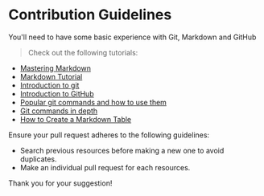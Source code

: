 # Contribution Guidelines

You'll need to have some basic experience with Git, Markdown and GitHub

> Check out the following tutorials:
  * [Mastering Markdown](https://guides.github.com/features/mastering-markdown/)
  * [Markdown Tutorial](https://www.markdowntutorial.com/)
  * [Introduction to git](https://www.freecodecamp.org/news/what-is-git-and-how-to-use-it-c341b049ae61/)  
  * [Introduction to GitHub](https://product.hubspot.com/blog/git-and-github-tutorial-for-beginners)
  * [Popular git commands and how to use them](https://rogerdudler.github.io/git-guide/)
  * [Git commands in depth](https://medium.com/@george.seif94/a-full-tutorial-on-how-to-use-github-88466bac7d42)
  * [How to Create a Markdown Table](https://www.makeuseof.com/tag/create-markdown-table/)

Ensure your pull request adheres to the following guidelines:

- Search previous resources before making a new one to avoid duplicates.
- Make an individual pull request for each resources.


Thank you for your suggestion!
